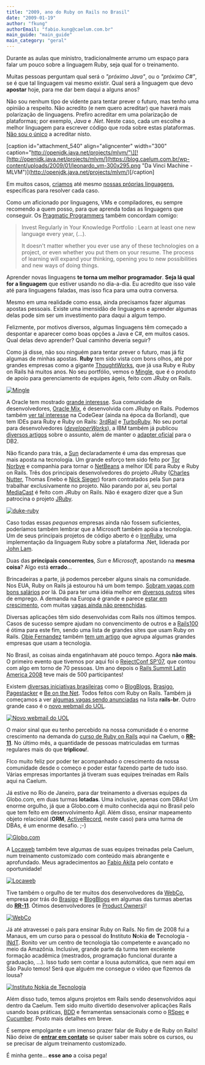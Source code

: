 ```yaml
---
title: "2009, ano do Ruby on Rails no Brasil"
date: "2009-01-19"
author: "fkung"
authorEmail: "fabio.kung@caelum.com.br"
main_guide: "main_guide"
main_category: "geral"
---
```


Durante as aulas que ministro, tradicionalmente arrumo um espaço para falar um pouco sobre a linguagem Ruby, seja qual for o treinamento.

Muitas pessoas perguntam qual será o _"próximo Java"_, ou o _"próximo C#"_, se é que tal linguagem vai mesmo existir. Qual será a linguagem que devo **apostar** hoje, para me dar bem daqui a alguns anos?

Não sou nenhum tipo de vidente para tentar prever o futuro, mas tenho uma opinião a respeito. Não acredito (e nem quero acreditar) que haverá mais polarização de linguagens. Prefiro acreditar em uma polarização de plataformas; por exemplo, _Java_ e _.Net_. Neste caso, cada um escolhe a melhor linguagem para escrever código que roda sobre estas plataformas. [Não sou o único](http://memeagora.blogspot.com/2006/12/polyglot-programming.html) a acreditar nisto.

\[caption id="attachment\_540" align="aligncenter" width="300" caption="http://openjdk.java.net/projects/mlvm/"\][![http://openjdk.java.net/projects/mlvm/](https://blog.caelum.com.br/wp-content/uploads/2009/01/leonardo_vm-300x295.png "Da Vinci Machine - MLVM")](http://openjdk.java.net/projects/mlvm/)\[/caption\]

Em muitos casos, [criamos](http://martinfowler.com/articles/languageWorkbench.html) até mesmo [nossas próprias linguagens](https://blog.caelum.com.br/dsls-nao-sao-para-gerentes/), específicas para resolver cada caso.

Como um aficionado por linguagens, VMs e compiladores, eu sempre recomendo a quem posso, para que aprenda todas as linguagens que conseguir. Os [Pragmatic Programmers](http://www.pragprog.com/titles/tpp/the-pragmatic-programmer) também concordam comigo:

> Invest Regularly in Your Knowledge Portfolio : Learn at least one new language every year, (...).
> 
> It doesn't matter whether you ever use any of these technologies on a project, or even whether you put them on your resume. The process of learning will expand your thinking, opening you to new possibilities and new ways of doing things.

Aprender novas linguagens **te torna um melhor programador**. **Seja lá qual for a linguagem** que estiver usando no dia-a-dia. Eu acredito que isso vale até para linguagens faladas, mas isso fica para uma outra conversa.

Mesmo em uma realidade como essa, ainda precisamos fazer algumas apostas pessoais. Existe uma imensidão de linguagens e aprender algumas delas pode sim ser um investimento para daqui a algum tempo.

Felizmente, por motivos diversos, algumas linguagens têm começado a despontar e aparecer como boas opções a Java e C#, em muitos casos. Qual delas devo aprender? Qual caminho deveria seguir?

Como já disse, não sou ninguém para tentar prever o futuro, mas já fiz algumas de minhas apostas. **Ruby** tem sido vista com bons olhos, até por grandes empresas como a gigante [ThoughtWorks](http://www.thoughtworks.com/), que já usa Ruby e Ruby on Rails há muitos anos. No seu portfólio, vemos o [Mingle](http://studios.thoughtworks.com/mingle-agile-project-management), que é o produto de apoio para gerenciamento de equipes ágeis, feito com JRuby on Rails.

[![Mingle](https://blog.caelum.com.br/wp-content/uploads/2009/01/minglehead.gif "Mingle")](http://studios.thoughtworks.com/mingle-agile-project-management)

A Oracle tem mostrado [grande interesse](http://wiki.oracle.com/page/Ruby+on+Rails). Sua comunidade de desenvolvedores, [Oracle Mix](https://mix.oracle.com/), é desenvolvida com JRuby on Rails. Podemos também [ver tal interesse](http://mikepence.wordpress.com/2007/03/07/borland-we-do-see-ruby-and-ruby-on-rails-in-our-future/) na CodeGear (ainda na época da Borland), que tem IDEs para Ruby e Ruby on Rails: [3rdRail](http://www.codegear.com/products/3rdrail) e [TurboRuby](http://www.codegear.com/products/turboruby). No seu portal para desenvolvedores (_[developerWorks](http://www.ibm.com/developerworks/)_), a IBM também já publicou [diversos artigos](http://www.intelligentedu.com/blogs/post/best_new_training_sites/3537/9-best-ruby-on-rails-tutorials-from-ibm) sobre o assunto, além de manter o [adapter oficial](http://weblog.rubyonrails.org/2008/11/9/official-db2-adapter-from-ibm-for-rails) para o DB2.

Não ficando para trás, a [Sun](http://www.sun.com) declaradamente é uma das empresas que mais aposta na tecnologia. Um grande esforço tem sido feito por [Tor Norbye](http://blogs.sun.com/tor/) e companhia para tornar o [NetBeans](http://www.netbeans.org/features/ruby/index.html) a melhor IDE para Ruby e Ruby on Rails. Três dos principais desenvolvedores do projeto JRuby ([Charles Nutter](http://blog.headius.com/), Thomas Enebo e [Nick Sieger](http://blog.nicksieger.com)) foram contratados pela Sun para trabalhar exclusivamente no projeto. Não parando por aí, seu portal [MediaCast](http://mediacast.sun.com/) é feito com JRuby on Rails. Não é exagero dizer que a Sun patrocina o projeto [JRuby](http://jruby.codehaus.org).

[![duke-ruby](https://blog.caelum.com.br/wp-content/uploads/2009/01/duke-ruby-150x150.gif "duke-ruby")](http://jruby.codehaus.org)

Caso todas essas _pequenas_ empresas ainda não fossem suficientes, poderíamos também lembrar que a Microsoft também apóia a tecnologia. Um de seus principais projetos de código aberto é o [IronRuby](http://ironruby.codeplex.com/), uma implementação da linguagem Ruby sobre a plataforma .Net, liderada por [John Lam](http://www.iunknown.com/).

Duas das **principais concorrentes**, _Sun_ e _Microsoft_, apostando na **mesma coisa**? Algo está **errado**...

Brincadeiras a parte, já podemos perceber alguns sinais na comunidade. Nos EUA, Ruby on Rails já estourou há um bom tempo. [Sobram vagas com bons salários](http://workingwithrails.com/browse/jobs/premium) por lá. Dá para ter uma idéia melhor em [diversos outros](http://www.rubyinside.com/6-ruby-and-rails-job-sites-312.html) sites de emprego. A demanda na Europa é grande e parece [estar em crescimento](http://www.itjobswatch.co.uk/jobs/uk/ruby%20on%20rails.do), com muitas [vagas ainda não preenchidas](http://www.careerjet.co.uk/wsearch/jobs?s=ruby&l=Europe&lid=10).

Diversas aplicações têm sido desenvolvidas com Rails nos últimos tempos. Casos de sucesso sempre ajudam no convencimento de outros e a [Rails100](http://rails100.pbwiki.com) é ótima para este fim, sendo uma lista de grandes sites que usam Ruby on Rails. [Obie Fernandez](http://blog.obiefernandez.com) também [tem um artigo](http://blog.obiefernandez.com/content/2008/03/big-name-compan.html) que agrupa algumas grandes empresas que usam a tecnologia.

No Brasil, as coisas ainda engatinhavam até pouco tempo. Agora **não mais**. O primeiro evento que tivemos por aqui foi o [RejectConf SP'07](http://www.akitaonrails.com/rejectconf), que contou com algo em torno de 70 pessoas. Um ano depois o [Rails Summit Latin America 2008](http://locaweb.com.br/railssummit/) teve mais de 500 participantes!

Existem [diversas iniciativas brasileiras](http://www.rubyonrails.pro.br/aplicacoes) como o [BlogBlogs](http://blogblogs.com.br/), [Brasigo](http://www.brasigo.com.br), [Pagestacker](http://www.pagestacker.com) e [Be on the Net](http://beonthe.net). Todos feitos com Ruby on Rails. Também já começamos a ver [algumas vagas sendo anunciadas](http://groups.google.com/group/rails-br/search?q=vaga+OR+emprego&start=0&scoring=d&) na lista **rails-br**. Outro grande caso é o [novo webmail do UOL](http://email.uol.com.br/).

[![Novo webmail do UOL](https://blog.caelum.com.br/wp-content/uploads/2009/01/logo-email-uol.png "Novo webmail do UOL")](http://email.uol.com.br)

O maior sinal que eu tenho percebido na nossa comunidade é o enorme crescimento na demanda do [curso de Ruby on Rails](http://www.caelum.com.br/curso/rr-11-ruby-on-rails/) aqui na Caelum, o [**RR-11**](http://www.caelum.com.br/curso/rr-11-ruby-on-rails/). No último mês, a quantidade de pessoas matriculadas em turmas regulares mais do que **triplicou**!.

FIco muito feliz por poder ter acompanhado o crescimento da nossa comunidade desde o começo e poder estar fazendo parte de tudo isso. Várias empresas importantes já tiveram suas equipes treinadas em Rails aqui na Caelum.

Já estive no Rio de Janeiro, para dar treinamento a diversas equipes da Globo.com, em duas turmas **lotadas**. Uma inclusive, apenas com DBAs! Um enorme orgulho, já que a Globo.com é muito conhecida aqui no Brasil pelo que tem feito em desenvolvimento Ágil. Além disso, ensinar mapeamento objeto relacional (**ORM**, [ActiveRecord](http://api.rubyonrails.org/classes/ActiveRecord/Base.html), neste caso) para uma turma de DBAs, é um enorme desafio. ;-)

[![Globo.com](https://blog.caelum.com.br/wp-content/uploads/2009/01/logo-globo.png "Globo.com")](http://globo.com)

A [Locaweb](http://locaweb.com.br) também teve algumas de suas equipes treinadas pela Caelum, num treinamento customizado com conteúdo mais abrangente e aprofundado. Meus agradecimentos ao [Fabio Akita](http://www.akitaonrails.com) pelo contato e oportunidade!

[![Locaweb](https://blog.caelum.com.br/wp-content/uploads/2009/01/logo-locaweb.png "Locaweb")](http://locaweb.com.br)

Tive também o orgulho de ter muitos dos desenvolvedores da [WebCo](http://www.webcointernet.com), empresa por trás do [Brasigo](http://brasigo.com.br) e [BlogBlogs](http://blogblogs.com.br) em algumas das turmas abertas do [**RR-11**](http://www.caelum.com.br/curso/rr-11-ruby-on-rails/). Ótimos desenvolvedores (e [Product Owners](http://www.komel.net))!

[![WebCo](https://blog.caelum.com.br/wp-content/uploads/2009/01/logo-webco.png "WebCo")](http://www.webcointernet.com)

Já até atravessei o país para ensinar Ruby on Rails. No fim de 2008 fui a Manaus, em um curso para o pessoal do **I**nstituto **N**okia **d**e **T**ecnologia - [INdT](http://www.indt.org.br). Bonito ver um centro de tecnologia tão competente e avançado no meio da Amazônia. Inclusive, grande parte da turma tem excelente formação acadêmica (mestrados, programação funcional durante a graduação, ...). Isso tudo sem contar a lousa automática, que nem aqui em São Paulo temos! Será que alguém me consegue o vídeo que fizemos da lousa?

[![Instituto Nokia de Tecnologia](https://blog.caelum.com.br/wp-content/uploads/2009/01/logo-indt.jpg "Instituto Nokia de Tecnologia")](http://www.indt.org.br)

Além disso tudo, temos alguns projetos em Rails sendo desenvolvidos aqui dentro da Caelum. Tem sido muito divertido desenvolver aplicações Rails usando boas práticas, [BDD](http://dannorth.net/introducing-bdd/) e ferramentas sensacionais como o [RSpec](http://rspec.info/) e [Cucumber](http://wiki.github.com/aslakhellesoy/cucumber/). Posto mais detalhes em breve.

É sempre empolgante e um imenso prazer falar de Ruby e de Ruby on Rails! Não deixe de [**entrar em contato**](http://www.caelum.com.br/contato/) se quiser saber mais sobre os cursos, ou se precisar de algum treinamento customizado.

É minha gente... **esse ano** a coisa pega!
